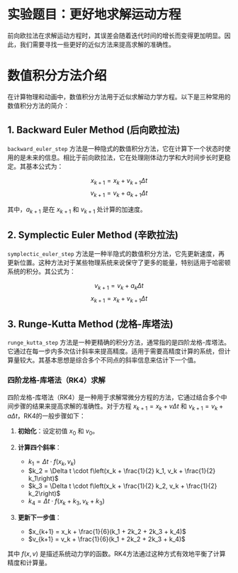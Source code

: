 # 实验题目：更好地求解运动方程

前向欧拉法在求解运动方程时，其误差会随着迭代时间的增长而变得更加明显。因此，我们需要寻找一些更好的近似方法来提高求解的准确性。


# 数值积分方法介绍

在计算物理和动画中，数值积分方法用于近似求解动力学方程。以下是三种常用的数值积分方法的简介：

## 1. Backward Euler Method (后向欧拉法)

`backward_euler_step` 方法是一种隐式的数值积分方法，它在计算下一个状态时使用的是未来的信息。相比于前向欧拉法，它在处理刚体动力学和大时间步长时更稳定。其基本公式为：

$$
x_{k+1} = x_k + v_{k+1}\Delta t
$$
$$
v_{k+1} = v_k + a_{k+1}\Delta t
$$

其中，$a_{k+1}$ 是在 $x_{k+1}$ 和 $v_{k+1}$ 处计算的加速度。

## 2. Symplectic Euler Method (辛欧拉法)

`symplectic_euler_step` 方法是一种半隐式的数值积分方法，它先更新速度，再更新位置。这种方法对于某些物理系统来说保守了更多的能量，特别适用于哈密顿系统的积分。其公式为：

$$
v_{k+1} = v_k + a_k\Delta t
$$
$$
x_{k+1} = x_k + v_{k+1}\Delta t
$$

## 3. Runge-Kutta Method (龙格-库塔法)

`runge_kutta_step` 方法是一种更精确的积分方法，通常指的是四阶龙格-库塔法。它通过在每一步内多次估计斜率来提高精度。适用于需要高精度计算的系统，但计算量较大。其基本思想是综合多个不同点的斜率信息来估计下一个值。

### 四阶龙格-库塔法（RK4）求解

四阶龙格-库塔法（RK4）是一种用于求解常微分方程的方法，它通过结合多个中间步骤的结果来提高求解的准确性。对于方程 $x_{k+1} = x_k + v\Delta t$ 和 $v_{k+1} = v_k + a\Delta t$，RK4的一般步骤如下：

1. **初始化**：设定初值 $x_0$ 和 $v_0$。

2. **计算四个斜率**：

   - $k_1 = \Delta t \cdot f(x_k, v_k)$
   - $k_2 = \Delta t \cdot f\left(x_k + \frac{1}{2} k_1, v_k + \frac{1}{2} k_1\right)$
   - $k_3 = \Delta t \cdot f\left(x_k + \frac{1}{2} k_2, v_k + \frac{1}{2} k_2\right)$
   - $k_4 = \Delta t \cdot f(x_k + k_3, v_k + k_3)$

3. **更新下一步值**：

   - $x_{k+1} = x_k + \frac{1}{6}(k_1 + 2k_2 + 2k_3 + k_4)$
   - $v_{k+1} = v_k + \frac{1}{6}(k_1 + 2k_2 + 2k_3 + k_4)$

其中 $f(x, v)$ 是描述系统动力学的函数。RK4方法通过这种方式有效地平衡了计算精度和计算量。

